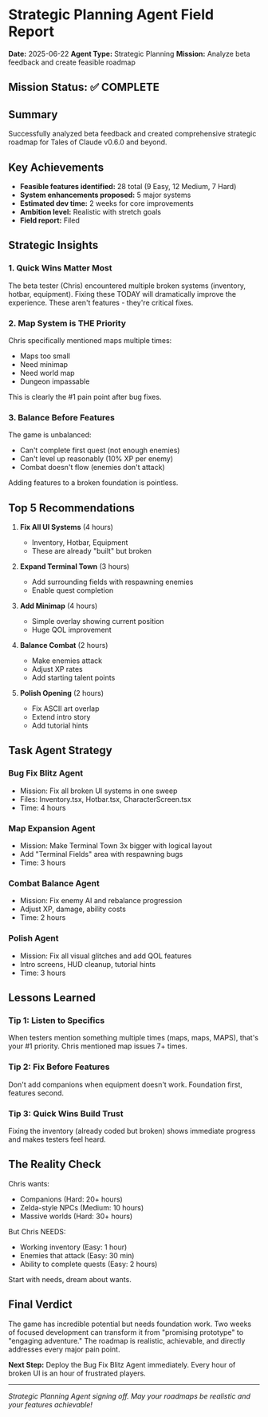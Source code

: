 # Strategic Planning Agent Field Report
**Date:** 2025-06-22
**Agent Type:** Strategic Planning
**Mission:** Analyze beta feedback and create feasible roadmap

## Mission Status: ✅ COMPLETE

## Summary
Successfully analyzed beta feedback and created comprehensive strategic roadmap for Tales of Claude v0.6.0 and beyond.

## Key Achievements
- **Feasible features identified:** 28 total (9 Easy, 12 Medium, 7 Hard)
- **System enhancements proposed:** 5 major systems
- **Estimated dev time:** 2 weeks for core improvements
- **Ambition level:** Realistic with stretch goals
- **Field report:** Filed

## Strategic Insights

### 1. Quick Wins Matter Most
The beta tester (Chris) encountered multiple broken systems (inventory, hotbar, equipment). Fixing these TODAY will dramatically improve the experience. These aren't features - they're critical fixes.

### 2. Map System is THE Priority
Chris specifically mentioned maps multiple times:
- Maps too small
- Need minimap
- Need world map  
- Dungeon impassable

This is clearly the #1 pain point after bug fixes.

### 3. Balance Before Features
The game is unbalanced:
- Can't complete first quest (not enough enemies)
- Can't level up reasonably (10% XP per enemy)
- Combat doesn't flow (enemies don't attack)

Adding features to a broken foundation is pointless.

## Top 5 Recommendations

1. **Fix All UI Systems** (4 hours)
   - Inventory, Hotbar, Equipment
   - These are already "built" but broken

2. **Expand Terminal Town** (3 hours)  
   - Add surrounding fields with respawning enemies
   - Enable quest completion

3. **Add Minimap** (4 hours)
   - Simple overlay showing current position
   - Huge QOL improvement

4. **Balance Combat** (2 hours)
   - Make enemies attack
   - Adjust XP rates
   - Add starting talent points

5. **Polish Opening** (2 hours)
   - Fix ASCII art overlap
   - Extend intro story
   - Add tutorial hints

## Task Agent Strategy

### Bug Fix Blitz Agent
- Mission: Fix all broken UI systems in one sweep
- Files: Inventory.tsx, Hotbar.tsx, CharacterScreen.tsx
- Time: 4 hours

### Map Expansion Agent  
- Mission: Make Terminal Town 3x bigger with logical layout
- Add "Terminal Fields" area with respawning bugs
- Time: 3 hours

### Combat Balance Agent
- Mission: Fix enemy AI and rebalance progression
- Adjust XP, damage, ability costs
- Time: 2 hours

### Polish Agent
- Mission: Fix all visual glitches and add QOL features
- Intro screens, HUD cleanup, tutorial hints
- Time: 3 hours

## Lessons Learned

### Tip 1: Listen to Specifics
When testers mention something multiple times (maps, maps, MAPS), that's your #1 priority. Chris mentioned map issues 7+ times.

### Tip 2: Fix Before Features  
Don't add companions when equipment doesn't work. Foundation first, features second.

### Tip 3: Quick Wins Build Trust
Fixing the inventory (already coded but broken) shows immediate progress and makes testers feel heard.

## The Reality Check
Chris wants:
- Companions (Hard: 20+ hours)
- Zelda-style NPCs (Medium: 10 hours)  
- Massive worlds (Hard: 30+ hours)

But Chris NEEDS:
- Working inventory (Easy: 1 hour)
- Enemies that attack (Easy: 30 min)
- Ability to complete quests (Easy: 2 hours)

Start with needs, dream about wants.

## Final Verdict
The game has incredible potential but needs foundation work. Two weeks of focused development can transform it from "promising prototype" to "engaging adventure." The roadmap is realistic, achievable, and directly addresses every major pain point.

**Next Step:** Deploy the Bug Fix Blitz Agent immediately. Every hour of broken UI is an hour of frustrated players.

---
*Strategic Planning Agent signing off. May your roadmaps be realistic and your features achievable!*